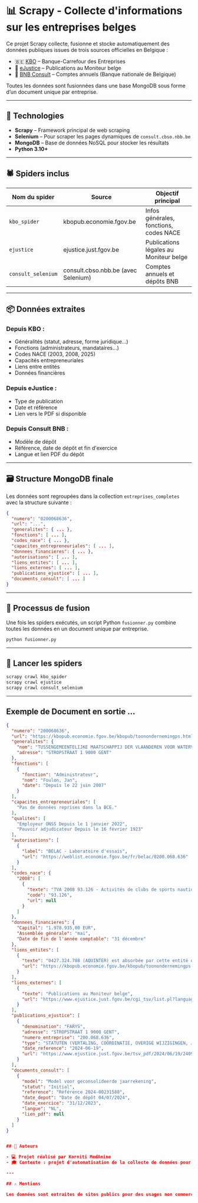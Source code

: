 # 📊 Scrapy - Collecte d'informations sur les entreprises belges

Ce projet Scrapy collecte, fusionne et stocke automatiquement des données publiques issues de trois sources officielles en Belgique :

- 🇧🇪 [KBO](https://kbopub.economie.fgov.be) – Banque-Carrefour des Entreprises
- 🧾 [eJustice](https://www.ejustice.just.fgov.be) – Publications au Moniteur belge
- 📂 [BNB Consult](https://consult.cbso.nbb.be) – Comptes annuels (Banque nationale de Belgique)

Toutes les données sont fusionnées dans une base MongoDB sous forme d’un document unique par entreprise.

---

## 🧰 Technologies

- **Scrapy** – Framework principal de web scraping
- **Selenium** – Pour scraper les pages dynamiques de `consult.cbso.nbb.be`
- **MongoDB** – Base de données NoSQL pour stocker les résultats
- **Python 3.10+**

---

## 🕷️ Spiders inclus

| Nom du spider      | Source                                 | Objectif principal                        |
|--------------------|----------------------------------------|--------------------------------------------|
| `kbo_spider`       | kbopub.economie.fgov.be                | Infos générales, fonctions, codes NACE     |
| `ejustice`         | ejustice.just.fgov.be                  | Publications légales au Moniteur belge     |
| `consult_selenium` | consult.cbso.nbb.be (avec Selenium)    | Comptes annuels et dépôts BNB              |

---

## 📦 Données extraites

### Depuis KBO :
- Généralités (statut, adresse, forme juridique…)
- Fonctions (administrateurs, mandataires…)
- Codes NACE (2003, 2008, 2025)
- Capacités entrepreneuriales
- Liens entre entités
- Données financières

### Depuis eJustice :
- Type de publication
- Date et référence
- Lien vers le PDF si disponible

### Depuis Consult BNB :
- Modèle de dépôt
- Référence, date de dépôt et fin d'exercice
- Langue et lien PDF du dépôt

---

## 🗃️ Structure MongoDB finale

Les données sont regroupées dans la collection `entreprises_completes` avec la structure suivante :

```json
{
  "numero": "0200068636",
  "url": "...",
  "generalites": { ... },
  "fonctions": [ ... ],
  "codes_nace": { ... },
  "capacites_entrepreneuriales": [ ... ],
  "donnees_financieres": { ... },
  "autorisations": [ ... ],
  "liens_entites": [ ... ],
  "liens_externes": [ ... ],
  "publications_ejustice": [ ... ],
  "documents_consult": [ ... ]
}
```

---

## 🔄 Processus de fusion

Une fois les spiders exécutés, un script Python `fusionner.py` combine toutes les données en un document unique par entreprise.

```bash
python fusionner.py
```

---

## 🏁 Lancer les spiders

```bash
scrapy crawl kbo_spider
scrapy crawl ejustice
scrapy crawl consult_selenium
```

---




## Exemple de Document en sortie ...

```json
{
  "numero": "200068636",
  "url": "https://kbopub.economie.fgov.be/kbopub/toonondernemingps.html?ondernemingsnummer=200068636",
  "generalites": {
    "nom": "TUSSENGEMEENTELIJKE MAATSCHAPPIJ DER VLAANDEREN VOOR WATERVOORZIENING",
    "adresse": "STROPSTRAAT 1 9000 GENT"
  },
  "fonctions": [
    {
      "fonction": "Administrateur",
      "nom": "Foulon, Jan",
      "date": "Depuis le 22 juin 2007"
    }
  ],
  "capacites_entrepreneuriales": [
    "Pas de données reprises dans la BCE."
  ],
  "qualites": [
    "Employeur ONSS Depuis le 1 janvier 2022",
    "Pouvoir adjudicateur Depuis le 16 février 1923"
  ],
  "autorisations": [
    {
      "label": "BELAC - Laboratoire d'essais",
      "url": "https://weblist.economie.fgov.be/fr/belac/0200.068.636"
    }
  ],
  "codes_nace": {
    "2008": [
      {
        "texte": "TVA 2008 93.126 - Activités de clubs de sports nautiques Depuis le 22 juillet 2008",
        "code": "93.126",
        "url": null
      }
    ]
  },
  "donnees_financieres": {
    "Capital": "1.978.935,00 EUR",
    "Assemblée générale": "mai",
    "Date de fin de l'année comptable": "31 décembre"
  },
  "liens_entites": [
    {
      "texte": "0427.324.788 (AQUINTER) est absorbée par cette entité depuis le 23 décembre 2004",
      "url": "https://kbopub.economie.fgov.be/kbopub/toonondernemingps.html?ondernemingsnummer=427324788"
    }
  ],
  "liens_externes": [
    {
      "texte": "Publications au Moniteur belge",
      "url": "https://www.ejustice.just.fgov.be/cgi_tsv/list.pl?language=fr&btw=0200068636&page=1&view_numac=0200068636#SUM"
    }
  ],
  "publications_ejustice": [
    {
      "denomination": "FARYS",
      "adresse": "STROPSTRAAT 1 9000 GENT",
      "numero_entreprise": "200.068.636",
      "type": "STATUTEN (VERTALING, COÖRDINATIE, OVERIGE WIJZIGINGEN, …)",
      "date_reference": "2024-06-19",
      "url": "https://www.ejustice.just.fgov.be/tsv_pdf/2024/06/19/24092810.pdf"
    }
  ],
  "documents_consult": [
    {
      "model": "Model voor geconsolideerde jaarrekening",
      "statut": "Initial",
      "reference": "Référence 2024-00231588",
      "date_depot": "Date de dépôt 04/07/2024",
      "date_exercice": "31/12/2023",
      "langue": "NL",
      "lien_pdf": null
    }
  ]
}


## 📝 Auteurs

- 💻 Projet réalisé par Korniti MedAmine
- 🎓 Contexte : projet d'automatisation de la collecte de données pour des études économiques, juridiques ou statistiques sur les entreprises en Belgique

---

## ⚠️ Mentions

Les données sont extraites de sites publics pour des usages non commerciaux ou pédagogiques. Respectez les CGU des sites scrappés.
